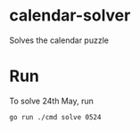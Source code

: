 # calendar-solver
Solves the calendar puzzle

# Run

To solve 24th May, run
```
go run ./cmd solve 0524
```